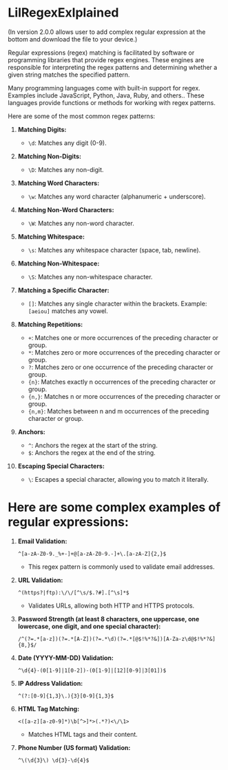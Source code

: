 # LilRegexExlplained  
(In version 2.0.0 allows user to add complex regular expression at the bottom and download the file to your device.)

Regular expressions (regex) matching is facilitated by software or programming libraries that provide regex engines. These engines are responsible for interpreting the regex patterns and determining whether a given string matches the specified pattern. 

Many programming languages come with built-in support for regex. Examples include JavaScript, Python, Java, Ruby, and others.. These languages provide functions or methods for working with regex patterns.

Here are some of the most common regex patterns:

1. **Matching Digits:**
   - `\d`: Matches any digit (0-9).

2. **Matching Non-Digits:**
   - `\D`: Matches any non-digit.

3. **Matching Word Characters:**
   - `\w`: Matches any word character (alphanumeric + underscore).

4. **Matching Non-Word Characters:**
   - `\W`: Matches any non-word character.

5. **Matching Whitespace:**
   - `\s`: Matches any whitespace character (space, tab, newline).

6. **Matching Non-Whitespace:**
   - `\S`: Matches any non-whitespace character.

7. **Matching a Specific Character:**
   - `[]`: Matches any single character within the brackets. Example: `[aeiou]` matches any vowel.

8. **Matching Repetitions:**
   - `+`: Matches one or more occurrences of the preceding character or group.
   - `*`: Matches zero or more occurrences of the preceding character or group.
   - `?`: Matches zero or one occurrence of the preceding character or group.
   - `{n}`: Matches exactly n occurrences of the preceding character or group.
   - `{n,}`: Matches n or more occurrences of the preceding character or group.
   - `{n,m}`: Matches between n and m occurrences of the preceding character or group.

9. **Anchors:**
   - `^`: Anchors the regex at the start of the string.
   - `$`: Anchors the regex at the end of the string.

10. **Escaping Special Characters:**
    - `\`: Escapes a special character, allowing you to match it literally.

# Here are some complex examples of regular expressions:

1. **Email Validation:**
   ```regex
   ^[a-zA-Z0-9._%+-]+@[a-zA-Z0-9.-]+\.[a-zA-Z]{2,}$
   ```
   - This regex pattern is commonly used to validate email addresses.

2. **URL Validation:**
   ```regex
   ^(https?|ftp):\/\/[^\s/$.?#].[^\s]*$
   ```
   - Validates URLs, allowing both HTTP and HTTPS protocols.

3. **Password Strength (at least 8 characters, one uppercase, one lowercase, one digit, and one special character):**
   ```regex
   /^(?=.*[a-z])(?=.*[A-Z])(?=.*\d)(?=.*[@$!%*?&])[A-Za-z\d@$!%*?&]{8,}$/
   ```

4. **Date (YYYY-MM-DD) Validation:**
   ```regex
   ^\d{4}-(0[1-9]|1[0-2])-(0[1-9]|[12][0-9]|3[01])$
   ```

5. **IP Address Validation:**
   ```regex
   ^(?:[0-9]{1,3}\.){3}[0-9]{1,3}$
   ```

6. **HTML Tag Matching:**
   ```regex
   <([a-z][a-z0-9]*)\b[^>]*>(.*?)<\/\1>
   ```
   - Matches HTML tags and their content.

7. **Phone Number (US format) Validation:**
   ```regex
   ^\(\d{3}\) \d{3}-\d{4}$
   ```

